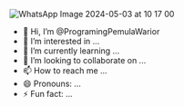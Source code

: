 ![WhatsApp Image 2024-05-03 at 10 17 00](https://github.com/user-attachments/assets/e7c5c2b3-263c-4818-bf56-3382a323ece2)



- 👋 Hi, I’m @ProgramingPemulaWarior
- 👀 I’m interested in ...
- 🌱 I’m currently learning ...
- 💞️ I’m looking to collaborate on ...
- 📫 How to reach me ...
- 😄 Pronouns: ...
- ⚡ Fun fact: ...

<!---
ProgramingPemulaWarior/ProgramingPemulaWarior is a ✨ special ✨ repository because its `README.md` (this file) appears on your GitHub profile.
You can click the Preview link to take a look at your changes.
--->
